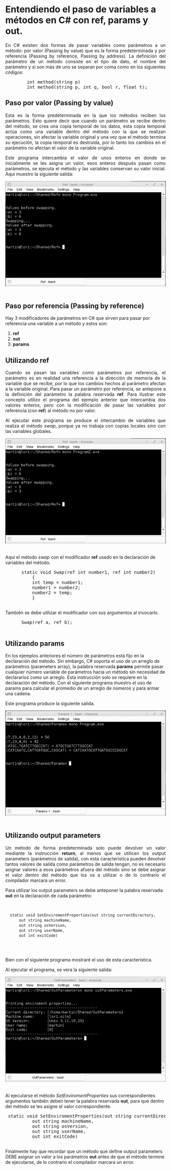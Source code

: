 # Entendiendo el paso de variables a métodos en C# con ref, params y out.
		
<p align="justify">En C# existen dos formas de pasar variables como parámetros a un método: por valor (Passing by value) que es la forma predeterminada y por referencia (Passing by reference, Passing by address). La definición del parámetro de un método consiste en el tipo de dato, el nombre del parámetro y si son más de uno se separan por coma como en los siguientes códigos:</p>
<pre>
		int method(string p)
		int method(string p, int q, bool r, float t);
</pre>
 <h2>Paso por valor (Passing by value)</h2>
<p align="justify">Esta es la forma predeterminada en la que los métodos reciben los parámetros. Esto quiere decir que cuando un parámetro se recibe dentro del método, se crea una copia temporal de los datos, esta copia temporal actúa como una variable dentro del método con la que se realizan operaciones, sin afectar la variable original  y una vez que el método termina su ejecución, la copia temporal es destruida, por lo tanto los cambios en el parámetro no afectan el valor de la variable original.
</p>
	  <p align="justify">
Este programa intercambia el valor de unos enteros en donde se inicialmente se les asigna un valor, esos enteros después pasan como parámetros, se ejecuta el método y las variables conservan su valor inicial. Aquí muestro la siguiente salida:</p>
	  <div>
	  <IMG src="picture_library/passing/fig1.png">
	  </div><br>
 <h2>Paso por referencia (Passing by reference)</h2>
	  <p>
	  Hay 3 modificadores de parámetros en C# que sirven para pasar por referencia una variable a un método y estos son:</p> 
	  <ol>
	  <li><b>ref</b></li>
	  <li><b>out</b></li>
	  <li><b>params</b></li>
	  </ol>
	  <h2>Utilizando ref </h2>
 <p align="justify">Cuando se pasan las variables como parámetros por referencia, el parámetro es en realidad una referencia a la dirección de memoria de la variable que se recibe, por lo que los cambios hechos al parámetro afectan a la variable original. Para pasar un parámetro por referencia, se antepone a la definición del parámetro la palabra reservada <strong>ref</strong>.
	  Para ilustrar este concepto utilizo el programa del ejemplo anterior que intercambia dos valores enteros, pero con la modificación de pasar las variables por referencia (con <strong>ref</strong>) al método no por valor.
</p>
 <p align="justify">Al ejecutar este programa se produce el intercambio de variables que realiza el método <i>swap</i>, porque ya no trabaja con copias locales sino con las variables globales. </p>
	  <div>
	  <IMG src="picture_library/passing/fig2.png">
	  </div><br>
	  <p>Aquí el método <i>swap</i> con el modificador <strong>ref</strong> usado en la declaración de variables del método.</p>
	  <pre>
	  static void Swap(ref int number1, ref int number2)
		  {
		  int temp = number1;
		  number1 = number2;
		  number2 = temp;
		  }
	  </pre>
	  <p>También se debe utilizar el modificador con sus argumentos al invocarlo.</p>
	  <pre>
	  Swap(ref a, ref b);
	  </pre>
 <h2>Utilizando params</h2>
 <p>En los ejemplos anteriores el número de parámetros está fijo en la declaración del método. 
 Sin embargo, C# soporta el uso de un arreglo de parámetros (parameters array), la palabra reservada <strong>params</strong>  permite pasar cualquier número variable de parámetros hacia un método sin necesidad de declararlos como un arreglo. Esta instrucción solo se requiere en la declaración del método. 
 Con el siguiente programa muestro el uso de params  para calcular el promedio de un arreglo de números y para armar una cadena.</p>
 <p>Este programa produce la siguiente salida.</p>
 <div>
 <IMG src="picture_library/passing/fig3.png">
 </div><br>
 <h2>Utilizando output parameters</h2>
<p align="justify">
Un método de forma predeterminada solo puede devolver un valor mediante la instrucción <strong>return</strong>, al menos que se utilicen los output parameters (parámetros de salida), con esta característica pueden devolver tantos valores de salida como parámetros de salida tengan, no es necesario asignar valores a esos parámetros afuera del método sino se debe asignar el valor dentro del método que los va a utilizar o de lo contrario el compilador marcara un error. 
</p>
 <p>
Para utilizar los output parameters se debe anteponer la palabra reservada: <strong>out</strong> en la declaración de cada parámetro:
</p>
<pre>
	  
	  static void SetEnviromentProperties(out string currentDirectory,
		  out string machineName,
		  out string osVersion,
		  out string userName,
		  out int exitCode)
 </pre>
 <p>Bien con el siguiente programa mostraré el uso de esta característica.</p>
 <p>Al ejecutar el programa, se vera la siguiente salida:</p>
 <div>
 <IMG src="picture_library/passing/fig4.png">
 </div><br>
 <p>
Al ejecutarse el método <i>SetEnviromentProperties</i> sus correspondientes argumentos también deben tener la palabra reservada <b>out</b>, para que dentro del método se les asigne el valor correspondiente.
</p>
 <pre>
 static void SetEnviromentProperties(out string currentDirectory,
		  out string machineName,
		  out string osVersion,
		  out string userName,
		  out int exitCode)
 </pre>
<p>
Finalmente hay que recordar que un método que define output parameters DEBE asignar un valor a los parámetros <strong>out</strong> antes de que el método termine de ejecutarse, de lo contrario el compilador marcara un error.</p>
<p>
